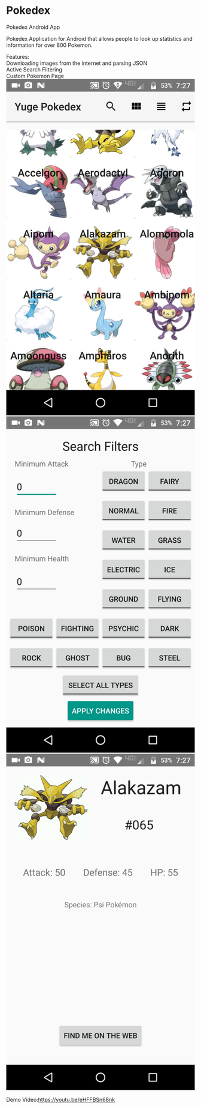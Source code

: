 # Pokedex
Pokedex Android App

Pokedex Application for Android that allows people to look up statistics and information for over 800 Pokemon.

Features:  
Downloading images from the internet and parsing JSON  
Active Search Filtering  
Custom Pokemon Page  
![Alt text](/2017_03_25_19_27_18.png?raw=true "Screenshot 1")
![Alt text](/2017_03_25_19_27_37.png?raw=true "Screenshot 2")
![Alt text](/2017_03_25_19_27_26.png?raw=true "Screenshot 3")

Demo Video:https://youtu.be/eHFFBSn68nk

